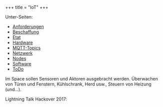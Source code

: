 +++
title = "IoT"
+++

Unter-Seiten:

* [Anforderungen](anforderungen/)
* [Beschaffung](beschaffung/)
* [Etat](etat/)
* [Hardware](hardware/)
* [MQTT-Topics](mqtt-topics/)
* [Netzwerk](netzwerk/)
* [Nodes](nodes/)
* [Software](software/)
* [ToDo](todo/)

<!-- {{https://flipdot.org/blog/uploads/IoD.jpg|Internet of Dings!}} -->

Im Space sollen Sensoren und Aktoren ausgebracht werden. Überwachen von
Türen und Fenstern, Kühlschrank, Herd usw., Steuern von Heizung
(und...).

<!-- <<FullSearch(^Projekte/IoT.*)>> -->

Lightning Talk Hackover 2017: <!-- <attachment:Hackover-IoD.zip> -->
